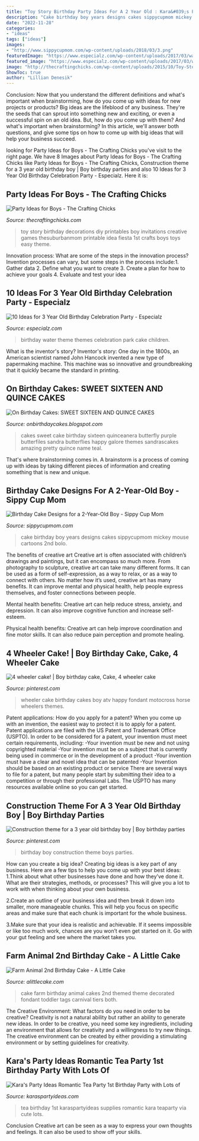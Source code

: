```yaml
---
title: "Toy Story Birthday Party Ideas For A 2 Year Old : Kara&#039;s Party Ideas Romantic Tea Party 1st Birthday Party With Lots Of"
description: "Cake birthday boy years designs cakes sippycupmom mickey mouse cartoons 2nd bolo"
date: "2022-11-28"
categories:
- "ideas"
tags: ["ideas"]
images:
- "http://www.sippycupmom.com/wp-content/uploads/2018/03/3.png"
featuredImage: "https://www.especialz.com/wp-content/uploads/2017/03/water-park-theme-cake-idea.jpg"
featured_image: "https://www.especialz.com/wp-content/uploads/2017/03/water-park-theme-cake-idea.jpg"
image: "http://thecraftingchicks.com/wp-content/uploads/2015/10/Toy-Story-Birthday-Party-Ideas.jpg"
ShowToc: true
author: "Lillian Denesik"
---
```



Conclusion: Now that you understand the different definitions and what's important when brainstorming, how do you come up with ideas for new projects or products?
Big ideas are the lifeblood of any business. They're the seeds that can sprout into something new and exciting, or even a successful spin on an old idea. But, how do you come up with them? And what's important when brainstorming? In this article, we'll answer both questions, and give some tips on how to come up with big ideas that will help your business succeed.

	

		
looking for Party Ideas for Boys - The Crafting Chicks you've visit to the right page. We have 8 Images about Party Ideas for Boys - The Crafting Chicks like Party Ideas for Boys - The Crafting Chicks, Construction theme for a 3 year old birthday boy | Boy birthday parties and also 10 Ideas for 3 Year Old Birthday Celebration Party - Especialz. Here it is:
		
    
## Party Ideas For Boys - The Crafting Chicks

<img loading=lazy src="http://thecraftingchicks.com/wp-content/uploads/2015/10/Toy-Story-Birthday-Party-Ideas.jpg" onerror="this.onerror=null;this.src='https://tse2.mm.bing.net/th?id=OIP.xRyGteYGzyjXUKttb3CcYwHaK_&amp;pid=15.1';" alt="Party Ideas for Boys - The Crafting Chicks">

_Source: thecraftingchicks.com_

>toy story birthday decorations diy printables boy invitations creative games thesuburbanmom printable idea fiesta 1st crafts boys toys easy theme. 

	

Innovation process: What are some of the steps in the innovation process?
Invention processes can vary, but some steps in the process include:1. Gather data 2. Define what you want to create 3. Create a plan for how to achieve your goals 4. Evaluate and test your idea 
    
## 10 Ideas For 3 Year Old Birthday Celebration Party - Especialz

<img loading=lazy src="https://www.especialz.com/wp-content/uploads/2017/03/water-park-theme-cake-idea.jpg" onerror="this.onerror=null;this.src='https://tse1.mm.bing.net/th?id=OIP.pO8jv3uyikChh3jepQYLVgHaKg&amp;pid=15.1';" alt="10 Ideas for 3 Year Old Birthday Celebration Party - Especialz">

_Source: especialz.com_

>birthday water theme themes celebration park cake children. 

	

What is the inventor's story?
Inventor's story: One day in the 1800s, an American scientist named John Hancock invented a new type of papermaking machine. This machine was so innovative and groundbreaking that it quickly became the standard in printing.

    
## On Birthday Cakes: SWEET SIXTEEN AND QUINCE CAKES

<img loading=lazy src="http://3.bp.blogspot.com/-_exYaTlRpNI/T41dEm-w6mI/AAAAAAAABr0/lh7S_71bJ24/s1600/purple+butterflies.jpg" onerror="this.onerror=null;this.src='https://tse4.mm.bing.net/th?id=OIP.aEXsyOuit0cV_fCezGzBuQHaLG&amp;pid=15.1';" alt="On Birthday Cakes: SWEET SIXTEEN AND QUINCE CAKES">

_Source: onbirthdaycakes.blogspot.com_

>cakes sweet cake birthday sixteen quinceanera butterfly purple butterfiles sandra butterflies happy galore themes sandrascakes amazing pretty quince name teal. 

	

That's where brainstorming comes in. A brainstorm is a process of coming up with ideas by taking different pieces of information and creating something that is new and unique.

    
## Birthday Cake Designs For A 2-Year-Old Boy - Sippy Cup Mom

<img loading=lazy src="http://www.sippycupmom.com/wp-content/uploads/2018/03/3.png" onerror="this.onerror=null;this.src='https://tse3.mm.bing.net/th?id=OIP.EPqbmYH1cJYbR6mUzX2_vAAAAA&amp;pid=15.1';" alt="Birthday Cake Designs for a 2-Year-Old Boy - Sippy Cup Mom">

_Source: sippycupmom.com_

>cake birthday boy years designs cakes sippycupmom mickey mouse cartoons 2nd bolo. 

	

The benefits of creative art
Creative art is often associated with children’s drawings and paintings, but it can encompass so much more. From photography to sculpture, creative art can take many different forms. It can be used as a form of self-expression, as a way to relax, or as a way to connect with others.
No matter how it’s used, creative art has many benefits. It can improve mental and physical health, help people express themselves, and foster connections between people.

Mental health benefits: Creative art can help reduce stress, anxiety, and depression. It can also improve cognitive function and increase self-esteem.

Physical health benefits: Creative art can help improve coordination and fine motor skills. It can also reduce pain perception and promote healing.

    
## 4 Wheeler Cake! | Boy Birthday Cake, Cake, 4 Wheeler Cake

<img loading=lazy src="https://i.pinimg.com/736x/0d/6c/1d/0d6c1d1808bdb7b86c1138a94568aaab---wheeler-cake--wheeler-birthday-party.jpg" onerror="this.onerror=null;this.src='https://tse1.mm.bing.net/th?id=OIP.8ww0m06z8vGS7nk6CxZYhAHaJ4&amp;pid=15.1';" alt="4 wheeler cake! | Boy birthday cake, Cake, 4 wheeler cake">

_Source: pinterest.com_

>wheeler cake birthday cakes boy atv happy fondant motocross horse wheelers themes. 

	

Patent applications: How do you apply for a patent?
When you come up with an invention, the easiest way to protect it is to apply for a patent. Patent applications are filed with the US Patent and Trademark Office (USPTO). In order to be considered for a patent, your invention must meet certain requirements, including: 
-Your invention must be new and not using copyrighted material
-Your invention must be on a subject that is currently being used in commerce or in the development of a product
-Your invention must have a clear and novel idea that can be patented
-Your Invention should be based on an existing product or service There are several ways to file for a patent, but many people start by submitting their idea to a competition or through their professional Labs. The USPTO has many resources available online so you can get started.

    
## Construction Theme For A 3 Year Old Birthday Boy | Boy Birthday Parties

<img loading=lazy src="https://i.pinimg.com/736x/20/44/09/2044095d7f1186171b5f813aa2a352b6--special-birthday-birthday-boys.jpg" onerror="this.onerror=null;this.src='https://tse2.mm.bing.net/th?id=OIP.791tYitlrYVzgjdkUmkpigHaLI&amp;pid=15.1';" alt="Construction theme for a 3 year old birthday boy | Boy birthday parties">

_Source: pinterest.com_

>birthday boy construction theme boys parties. 

	

How can you create a big idea?
Creating big ideas is a key part of any business. Here are a few tips to help you come up with your best ideas:
1.Think about what other businesses have done and how they’ve done it. What are their strategies, methods, or processes? This will give you a lot to work with when thinking about your own business.

2.Create an outline of your business idea and then break it down into smaller, more manageable chunks. This will help you focus on specific areas and make sure that each chunk is important for the whole business.

3.Make sure that your idea is realistic and achievable. If it seems impossible or like too much work, chances are you won’t even get started on it. Go with your gut feeling and see where the market takes you.


    
## Farm Animal 2nd Birthday Cake - A Little Cake

<img loading=lazy src="https://alittlecake.com/wp-content/uploads/2018/12/Baby-Animal-Farm-Cake-17160732.jpg" onerror="this.onerror=null;this.src='https://tse1.mm.bing.net/th?id=OIP.JDor9FCAKJiWNEKx3aEmowHaJ4&amp;pid=15.1';" alt="Farm Animal 2nd Birthday Cake - A Little Cake">

_Source: alittlecake.com_

>cake farm birthday animal cakes 2nd themed theme decorated fondant toddler tags carnival tiers both. 

	

The Creative Environment: What factors do you need in order to be creative?
Creativity is not a natural ability but rather an ability to generate new ideas. In order to be creative, you need some key ingredients, including an environment that allows for creativity and a willingness to try new things. The creative environment can be created by either providing a stimulating environment or by setting guidelines for creativity.

    
## Kara&#039;s Party Ideas Romantic Tea Party 1st Birthday Party With Lots Of

<img loading=lazy src="http://karaspartyideas.com/wp-content/uploads/2013/10/tea.jpg" onerror="this.onerror=null;this.src='https://tse2.mm.bing.net/th?id=OIP.VkvtGesLOwJk1G22mBXpIAHaKk&amp;pid=15.1';" alt="Kara&#039;s Party Ideas Romantic Tea Party 1st Birthday Party with Lots of">

_Source: karaspartyideas.com_

>tea birthday 1st karaspartyideas supplies romantic kara teaparty via cute lots. 

	

Conclusion
Creative art can be seen as a way to express your own thoughts and feelings. It can also be used to show off your skills.

